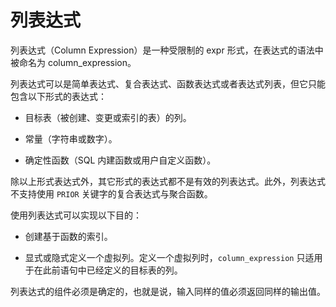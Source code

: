 列表达式 
=========================

列表达式（Column Expression）是一种受限制的 expr 形式，在表达式的语法中被命名为 column_expression。

列表达式可以是简单表达式、复合表达式、函数表达式或者表达式列表，但它只能包含以下形式的表达式：

* 目标表（被创建、变更或索引的表）的列。

  

* 常量（字符串或数字）。

  

* 确定性函数（SQL 内建函数或用户自定义函数）。

  




除以上形式表达式外，其它形式的表达式都不是有效的列表达式。此外，列表达式不支持使用 `PRIOR` 关键字的复合表达式与聚合函数。

使用列表达式可以实现以下目的：

* 创建基于函数的索引。

  

* 显式或隐式定义一个虚拟列。定义一个虚拟列时，`column_expression` 只适用于在此前语句中已经定义的目标表的列。

  




列表达式的组件必须是确定的，也就是说，输入同样的值必须返回同样的输出值。
